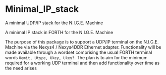 # Minimal_IP_stack
A minimal UDP/IP stack for the N.I.G.E. Machine

A minimal IP stack in FORTH for the N.I.G.E. Machine

The purpose of this package is to support a UDP/IP terminal on the N.I.G.E. Machine via the Nexys4 / Nexys4DDR Ethernet adapter.  Functionality will be made available through a wordset comprising the usual FORTH terminal words  `Uemit, Utype, Ukey, Ukey?`.  The plan is to aim for the minimum required for a working UDP terminal and then add functionality over time as the need arises

